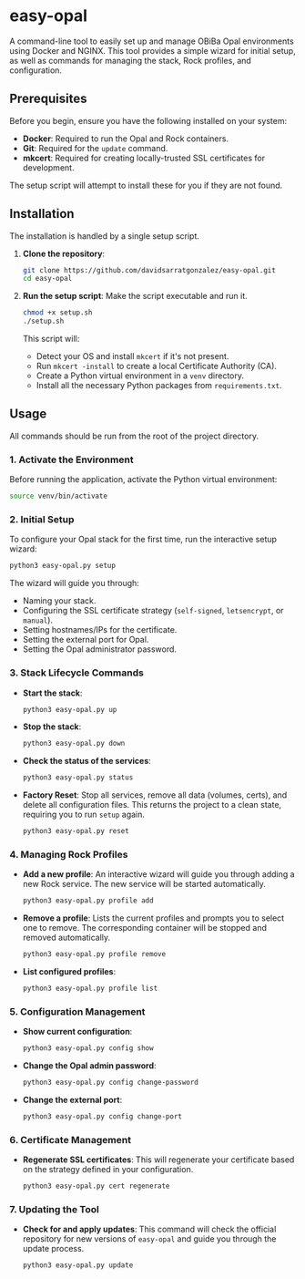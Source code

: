 # easy-opal

A command-line tool to easily set up and manage OBiBa Opal environments using Docker and NGINX. This tool provides a simple wizard for initial setup, as well as commands for managing the stack, Rock profiles, and configuration.

## Prerequisites

Before you begin, ensure you have the following installed on your system:
- **Docker**: Required to run the Opal and Rock containers.
- **Git**: Required for the `update` command.
- **mkcert**: Required for creating locally-trusted SSL certificates for development.

The setup script will attempt to install these for you if they are not found.

## Installation

The installation is handled by a single setup script.

1.  **Clone the repository**:
    ```bash
    git clone https://github.com/davidsarratgonzalez/easy-opal.git
    cd easy-opal
    ```

2.  **Run the setup script**:
    Make the script executable and run it.
    ```bash
    chmod +x setup.sh
    ./setup.sh
    ```
    This script will:
    - Detect your OS and install `mkcert` if it's not present.
    - Run `mkcert -install` to create a local Certificate Authority (CA).
    - Create a Python virtual environment in a `venv` directory.
    - Install all the necessary Python packages from `requirements.txt`.

## Usage

All commands should be run from the root of the project directory.

### 1. Activate the Environment

Before running the application, activate the Python virtual environment:
```bash
source venv/bin/activate
```

### 2. Initial Setup

To configure your Opal stack for the first time, run the interactive setup wizard:
```bash
python3 easy-opal.py setup
```
The wizard will guide you through:
- Naming your stack.
- Configuring the SSL certificate strategy (`self-signed`, `letsencrypt`, or `manual`).
- Setting hostnames/IPs for the certificate.
- Setting the external port for Opal.
- Setting the Opal administrator password.

### 3. Stack Lifecycle Commands

- **Start the stack**:
  ```bash
  python3 easy-opal.py up
  ```
- **Stop the stack**:
  ```bash
  python3 easy-opal.py down
  ```
- **Check the status of the services**:
  ```bash
  python3 easy-opal.py status
  ```
- **Factory Reset**: Stop all services, remove all data (volumes, certs), and delete all configuration files. This returns the project to a clean state, requiring you to run `setup` again.
  ```bash
  python3 easy-opal.py reset
  ```

### 4. Managing Rock Profiles

- **Add a new profile**: An interactive wizard will guide you through adding a new Rock service. The new service will be started automatically.
  ```bash
  python3 easy-opal.py profile add
  ```
- **Remove a profile**: Lists the current profiles and prompts you to select one to remove. The corresponding container will be stopped and removed automatically.
  ```bash
  python3 easy-opal.py profile remove
  ```
- **List configured profiles**:
  ```bash
  python3 easy-opal.py profile list
  ```

### 5. Configuration Management

- **Show current configuration**:
  ```bash
  python3 easy-opal.py config show
  ```
- **Change the Opal admin password**:
  ```bash
  python3 easy-opal.py config change-password
  ```
- **Change the external port**:
  ```bash
  python3 easy-opal.py config change-port
  ```

### 6. Certificate Management

- **Regenerate SSL certificates**: This will regenerate your certificate based on the strategy defined in your configuration.
  ```bash
  python3 easy-opal.py cert regenerate
  ```

### 7. Updating the Tool

- **Check for and apply updates**: This command will check the official repository for new versions of `easy-opal` and guide you through the update process.
  ```bash
  python3 easy-opal.py update
  ```

